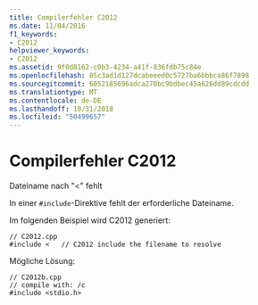 ```yaml
---
title: Compilerfehler C2012
ms.date: 11/04/2016
f1_keywords:
- C2012
helpviewer_keywords:
- C2012
ms.assetid: 9f0d8162-c0b3-4234-a41f-836fdb75c84e
ms.openlocfilehash: 85c3ad1d127dcabeeed0c5727ba6bbbca86f7898
ms.sourcegitcommit: 6052185696adca270bc9bdbec45a626dd89cdcdd
ms.translationtype: MT
ms.contentlocale: de-DE
ms.lasthandoff: 10/31/2018
ms.locfileid: "50499657"
---
```

# <a name="compiler-error-c2012"></a>Compilerfehler C2012

Dateiname nach "<" fehlt

In einer `#include`-Direktive fehlt der erforderliche Dateiname.

Im folgenden Beispiel wird C2012 generiert:

```
// C2012.cpp
#include <   // C2012 include the filename to resolve
```

Mögliche Lösung:

```
// C2012b.cpp
// compile with: /c
#include <stdio.h>
```